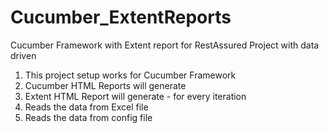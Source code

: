 # Cucumber_ExtentReports
Cucumber Framework with Extent report for RestAssured Project with data driven

1. This project setup works for Cucumber Framework
2. Cucumber HTML Reports will generate
3. Extent HTML Report will generate - for every iteration
4. Reads the data from Excel file
5. Reads the data from config file
